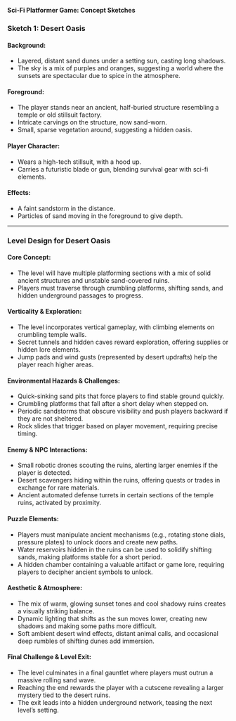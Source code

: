 **Sci-Fi Platformer Game: Concept Sketches**

### **Sketch 1: Desert Oasis**

#### **Background:**

- Layered, distant sand dunes under a setting sun, casting long shadows.
- The sky is a mix of purples and oranges, suggesting a world where the sunsets are spectacular due to spice in the atmosphere.

#### **Foreground:**

- The player stands near an ancient, half-buried structure resembling a temple or old stillsuit factory.
- Intricate carvings on the structure, now sand-worn.
- Small, sparse vegetation around, suggesting a hidden oasis.

#### **Player Character:**

- Wears a high-tech stillsuit, with a hood up.
- Carries a futuristic blade or gun, blending survival gear with sci-fi elements.

#### **Effects:**

- A faint sandstorm in the distance.
- Particles of sand moving in the foreground to give depth.

---

### **Level Design for Desert Oasis**

#### **Core Concept:**

- The level will have multiple platforming sections with a mix of solid ancient structures and unstable sand-covered ruins.
- Players must traverse through crumbling platforms, shifting sands, and hidden underground passages to progress.

#### **Verticality & Exploration:**

- The level incorporates vertical gameplay, with climbing elements on crumbling temple walls.
- Secret tunnels and hidden caves reward exploration, offering supplies or hidden lore elements.
- Jump pads and wind gusts (represented by desert updrafts) help the player reach higher areas.

#### **Environmental Hazards & Challenges:**

- Quick-sinking sand pits that force players to find stable ground quickly.
- Crumbling platforms that fall after a short delay when stepped on.
- Periodic sandstorms that obscure visibility and push players backward if they are not sheltered.
- Rock slides that trigger based on player movement, requiring precise timing.

#### **Enemy & NPC Interactions:**

- Small robotic drones scouting the ruins, alerting larger enemies if the player is detected.
- Desert scavengers hiding within the ruins, offering quests or trades in exchange for rare materials.
- Ancient automated defense turrets in certain sections of the temple ruins, activated by proximity.

#### **Puzzle Elements:**

- Players must manipulate ancient mechanisms (e.g., rotating stone dials, pressure plates) to unlock doors and create new paths.
- Water reservoirs hidden in the ruins can be used to solidify shifting sands, making platforms stable for a short period.
- A hidden chamber containing a valuable artifact or game lore, requiring players to decipher ancient symbols to unlock.

#### **Aesthetic & Atmosphere:**

- The mix of warm, glowing sunset tones and cool shadowy ruins creates a visually striking balance.
- Dynamic lighting that shifts as the sun moves lower, creating new shadows and making some paths more difficult.
- Soft ambient desert wind effects, distant animal calls, and occasional deep rumbles of shifting dunes add immersion.

#### **Final Challenge & Level Exit:**

- The level culminates in a final gauntlet where players must outrun a massive rolling sand wave.
- Reaching the end rewards the player with a cutscene revealing a larger mystery tied to the desert ruins.
- The exit leads into a hidden underground network, teasing the next level’s setting.
